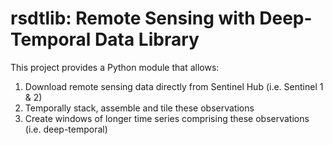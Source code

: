 # rsdtlib: Remote Sensing with Deep-Temporal Data Library

This project provides a Python module that allows:
1. Download remote sensing data directly from Sentinel Hub (i.e. Sentinel 1 & 2)
2. Temporally stack, assemble and tile these observations
3. Create windows of longer time series comprising these observations (i.e. deep-temporal)
